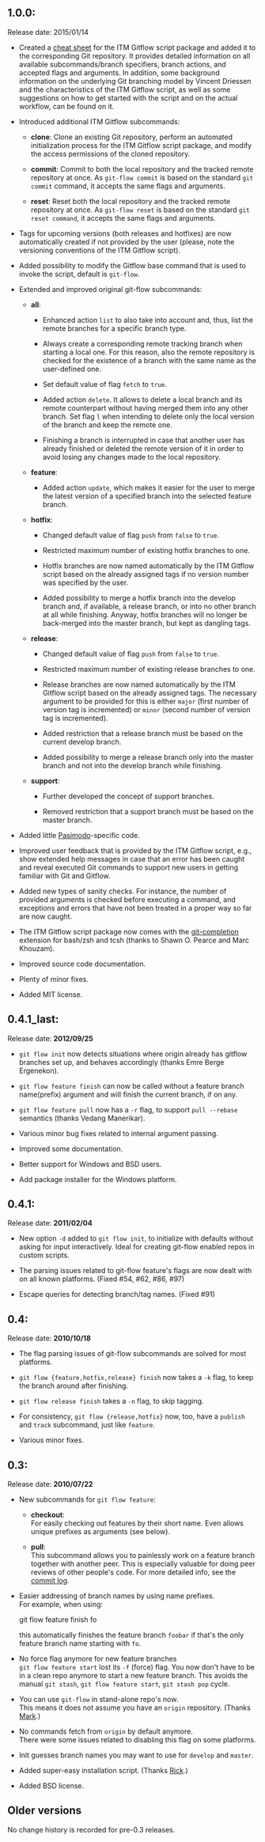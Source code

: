 1.0.0:
-----
Release date: 2015/01/14

* Created a [cheat sheet][4] for the ITM Gitflow script package and added it to
  the corresponding Git repository. It provides detailed information on all
  available subcommands/branch specifiers, branch actions, and accepted flags
  and arguments. In addition, some background information on the underlying Git
  branching model by Vincent Driessen and the characteristics of the ITM
  Gitflow script, as well as some suggestions on how to get started with the
  script and on the actual workflow, can be found on it.

* Introduced additional ITM Gitflow subcommands:
  - **clone**:
    Clone an existing Git repository, perform an automated initialization
    process for the ITM Gitflow script package, and modify the access
    permissions of the cloned repository.

  - **commit**:
    Commit to both the local repository and the tracked remote repository at
    once. As `git-flow commit` is based on the standard `git commit` command,
    it accepts the same flags and arguments.

  - **reset**:
    Reset both the local repository and the tracked remote repository at once.
    As `git-flow reset` is based on the standard `git reset command`, it
    accepts the same flags and arguments.

* Tags for upcoming versions (both releases and hotfixes) are now automatically
  created if not provided by the user (please, note the versioning conventions
  of the ITM Gitflow script).

* Added possibility to modify the Gitflow base command that is used to invoke
  the script, default is `git-flow`.

* Extended and improved original git-flow subcommands:
  - **all**:
    - Enhanced action `list` to also take into account and, thus, list the
      remote branches for a specific branch type.

    - Always create a corresponding remote tracking branch when starting a
      local one. For this reason, also the remote repository is checked for the
      existence of a branch with the same name as the user-defined one.

    - Set default value of flag `fetch` to `true`.

    - Added action `delete`. It allows to delete a local branch and its remote
      counterpart without having merged them into any other branch. Set flag
      `l` when intending to delete only the local version of the branch and
      keep the remote one.

    - Finishing a branch is interrupted in case that another user has already
      finished or deleted the remote version of it in order to avoid losing any
      changes made to the local repository.

  - **feature**:
    - Added action `update`, which makes it easier for the user to merge the
      latest version of a specified branch into the selected feature branch.

  - **hotfix**:
    - Changed default value of flag `push` from `false` to `true`.

    - Restricted maximum number of existing hotfix branches to one.

    - Hotfix branches are now named automatically by the ITM Gitflow script
      based on the already assigned tags if no version number was specified by
      the user.

    - Added possibility to merge a hotfix branch into the develop branch and,
      if available, a release branch, or into no other branch at all while
      finishing. Anyway, hotfix branches will no longer be back-merged into the
      master branch, but kept as dangling tags.

  - **release**:
    - Changed default value of flag `push` from `false` to `true`.

    - Restricted maximum number of existing release branches to one.

    - Release branches are now named automatically by the ITM Gitflow script
      based on the already assigned tags. The necessary argument to be provided
      for this is either `major` (first number of version tag is incremented)
      or `minor` (second number of version tag is incremented).

    - Added restriction that a release branch must be based on the current
      develop branch.

    - Added possibility to merge a release branch only into the master branch
      and not into the develop branch while finishing.

  - **support**:
    - Further developed the concept of support branches.

    - Removed restriction that a support branch must be based on the master
      branch.

* Added little [Pasimodo][5]-specific code.

* Improved user feedback that is provided by the ITM Gitflow script, e.g., show
  extended help messages in case that an error has been caught and reveal
  executed Git commands to support new users in getting familiar with Git and
  Gitflow.

* Added new types of sanity checks. For instance, the number of provided
  arguments is checked before executing a command, and exceptions and errors
  that have not been treated in a proper way so far are now caught.

* The ITM Gitflow script package now comes with the [git-completion][6]
  extension for bash/zsh and tcsh (thanks to Shawn O. Pearce and Marc Khouzam).

* Improved source code documentation.

* Plenty of minor fixes.

* Added MIT license.

[4]: https://github.com/fspreng/ITM_gitflow/blob/develop/gitflow_cheat_sheet.pdf
[5]: http://www.itm.uni-stuttgart.de/research/pasimodo/pasimodo_en.php
[6]: https://github.com/git/git/tree/master/contrib/completion

0.4.1_last:
-----
Release date: **2012/09/25**

* `git flow init` now detects situations where origin already has gitflow
  branches set up, and behaves accordingly (thanks Emre Berge Ergenekon).

* `git flow feature finish` can now be called without a feature branch
  name(prefix) argument and will finish the current branch, if on any.

* `git flow feature pull` now has a `-r` flag, to support `pull --rebase`
  semantics (thanks Vedang Manerikar).

* Various minor bug fixes related to internal argument passing.

* Improved some documentation.

* Better support for Windows and BSD users.

* Add package installer for the Windows platform.

0.4.1:
-----
Release date: **2011/02/04**

* New option `-d` added to `git flow init`, to initialize with defaults without
  asking for input interactively.  Ideal for creating git-flow enabled repos in
  custom scripts.

* The parsing issues related to git-flow feature's flags are now dealt with on
  all known platforms.  (Fixed #54, #62, #86, #97)

* Escape queries for detecting branch/tag names.  (Fixed #91) 


0.4:
---
Release date: **2010/10/18**

* The flag parsing issues of git-flow subcommands are solved for most
  platforms.

* `git flow {feature,hotfix,release} finish` now takes a `-k` flag, to keep the
  branch around after finishing.

* `git flow release finish` takes a `-n` flag, to skip tagging.

* For consistency, `git flow {release,hotfix}` now, too, have a `publish` and
  `track` subcommand, just like `feature`.

* Various minor fixes.


0.3:
----
Release date: **2010/07/22**

* New subcommands for `git flow feature`:  
  - **checkout**:  
    For easily checking out features by their short name.  Even allows
    unique prefixes as arguments (see below).

  - **pull**:  
    This subcommand allows you to painlessly work on a feature branch
    together with another peer.  This is especially valuable for doing
    peer reviews of other people's code.  For more detailed info, see the
    [commit log][1].

* Easier addressing of branch names by using name prefixes.  
  For example, when using:  
  
  	git flow feature finish fo
  
  this automatically finishes the feature branch `foobar` if that's the only
  feature branch name starting with `fo`.

* No force flag anymore for new feature branches  
  `git flow feature start` lost its `-f` (force) flag.  You now don't
  have to be in a clean repo anymore to start a new feature branch. This
  avoids the manual `git stash`, `git flow feature start`, `git stash
  pop` cycle.

* You can use `git-flow` in stand-alone repo's now.  
  This means it does not assume you have an `origin` repository.
  (Thanks [Mark][2].)

* No commands fetch from `origin` by default anymore.  
  There were some issues related to disabling this flag on some platforms.

* Init guesses branch names you may want to use for `develop` and `master`.

* Added super-easy installation script. (Thanks [Rick][3].)

* Added BSD license.

[1]: http://github.com/nvie/gitflow/commit/f68d405cc3a11e9df3671f567658a6ab6ed8e0a1
[2]: http://github.com/talios
[3]: http://github.com/rickosborne


Older versions
--------------
No change history is recorded for pre-0.3 releases.

